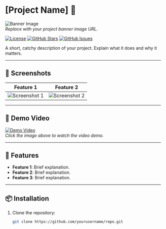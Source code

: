 
# [Project Name] 🚀

![Banner Image](https://via.placeholder.com/1920x500.png?text=Project+Banner)  
*Replace with your project banner image URL.*

[![License](https://img.shields.io/badge/License-MIT-blue.svg)](https://opensource.org/licenses/MIT)
[![GitHub Stars](https://img.shields.io/github/stars/yourusername/repo.svg)](https://github.com/yourusername/repo/stargazers)
[![GitHub Issues](https://img.shields.io/github/issues/yourusername/repo.svg)](https://github.com/yourusername/repo/issues)

A short, catchy description of your project. Explain what it does and why it matters.

---

## 📸 **Screenshots**

| Feature 1 | Feature 2 |
|-----------|-----------|
| ![Screenshot 1](https://via.placeholder.com/400x300.png?text=Feature+1) | ![Screenshot 2](https://via.placeholder.com/400x300.png?text=Feature+2) |

---

## 🎥 **Demo Video**

[![Demo Video](https://via.placeholder.com/800x450.png?text=Watch+Demo+Video)](https://youtube.com/your-demo-link)  
*Click the image above to watch the video demo.*

---

## 🚀 **Features**

- **Feature 1**: Brief explanation.
- **Feature 2**: Brief explanation.
- **Feature 3**: Brief explanation.

---

## 📦 **Installation**

1. Clone the repository:
   ```bash
   git clone https://github.com/yourusername/repo.git
